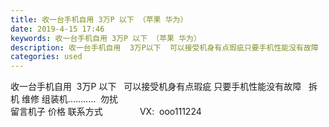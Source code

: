 ```yaml
---
title: 收一台手机自用 3万P 以下 （苹果 华为）
date: 2019-4-15 17:46
keywords: 收一台手机自用 3万P 以下 （苹果 华为）
description: 收一台手机自用  3万P以下  可以接受机身有点瑕疵只要手机性能没有故障  拆机维修组装机...........  勿扰留言机子价格联系方式          VX:  ooo111224
categories: used
---
```

<td class="t_f" id="postmessage_3507226">

收一台手机自用  3万P 以下   可以接受机身有点瑕疵 只要手机性能没有故障   拆机 维修 组装机...........  勿扰<br/>
留言机子 价格 联系方式               VX:  ooo111224</td>
